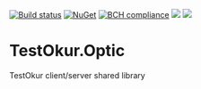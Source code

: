 [![Build status](https://ci.appveyor.com/api/projects/status/wpfrrrjymjkmo53y?svg=true)](https://ci.appveyor.com/project/NazmiAltun/testokur-infrastructure)
[![NuGet](https://img.shields.io/nuget/v/TestOkur.Infrastructure.svg)](https://www.nuget.org/packages/TestOkur.Infrastructure/)
[![BCH compliance](https://bettercodehub.com/edge/badge/NazmiAltun/TestOkur.Infrastructure?branch=master)](https://bettercodehub.com/)
[![](https://sonarcloud.io/api/project_badges/measure?project=NazmiAltun_TestOkur.Infrastructure&metric=alert_status)](https://sonarcloud.io/project/issues?id=NazmiAltun_TestOkur.Infrastructure&resolved=false&types=alert_status) 
[![](https://sonarcloud.io/api/project_badges/measure?project=NazmiAltun_TestOkur.Infrastructure&metric=code_smells)](https://sonarcloud.io/project/issues?id=NazmiAltun_TestOkur.Infrastructure&resolved=false&types=CODE_SMELL) 

# TestOkur.Optic

TestOkur client/server shared library
